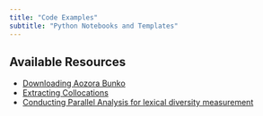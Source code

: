 ```yaml
---
title: "Code Examples"
subtitle: "Python Notebooks and Templates"
---
```


## Available Resources

- [Downloading Aozora Bunko](./python/dl_aozorabunko.ipynb)
- [Extracting Collocations](./python/extracting-collocations.ipynb)
- [Conducting Parallel Analysis for lexical diversity measurement](./python/extracting-collocations.ipynb)

